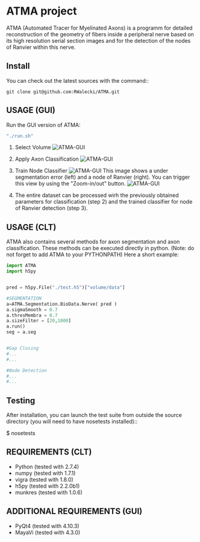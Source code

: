 ATMA project
=================
ATMA (Automated Tracer for Myelinated Axons) is a programm for detailed reconstruction of the geometry of fibers inside a peripheral nerve based on its high resolution serial section images and for the detection of the nodes of Ranvier within this nerve.

Install
-------
You can check out the latest sources with the command::

    git clone git@github.com:RWalecki/ATMA.git



USAGE (GUI)
-----------
Run the GUI version of ATMA:
```bash
"./run.sh"
```

1. Select Volume
![ATMA-GUI](https://github.com/RWalecki/ATMA/blob/master/doc/01_Prediction.png?raw=true)

2. Apply Axon Classification
![ATMA-GUI](https://github.com/RWalecki/ATMA/blob/master/doc/02_AxonClassification.png?raw=true)

3. Train Node Classifier
![ATMA-GUI](https://github.com/RWalecki/ATMA/blob/master/doc/03_NodeDetection.png?raw=true)
This image shows a under segmentation error (left) and a node of Ranvier (right). You can trigger this view by using the "Zoom-in/out" button.
![ATMA-GUI](https://github.com/RWalecki/ATMA/blob/master/doc/04_Nodes.png?raw=true)
4. The entire dataset can be processed wirh the previously obtained parameters for classification (step 2) and the trained classifier for node of Ranvier detection (step 3).

USAGE (CLT)
-----------
ATMA also contains several methods for axon segmentation and axon classification. These methods can be executed directly in python.
(Note: do not forget to add ATMA to your PYTHONPATH)
Here a short example:

```python
import ATMA
import h5py


pred = h5py.File("./test.h5")["volume/data"]

#SEGMENTATION
a=ATMA.Segmentation.BioData.Nerve( pred )
a.sigmaSmooth = 0.7
a.thresMembra = 0.7
a.sizeFilter = [20,1000]
a.run()
seg = a.seg


#Gap Closing
#...
#...

#Node Detection
#...
#...
```



Testing
-------
After installation, you can launch the test suite from outside the
source directory (you will need to have nosetests installed)::

   $ nosetests 


REQUIREMENTS (CLT)
------------------

* Python (tested with 2.7.4)
* numpy (tested with 1.7.1)
* vigra (tested with 1.8.0)
* h5py (tested with 2.2.0b1)
* munkres (tested with 1.0.6)

ADDITIONAL REQUIREMENTS (GUI)
-----------------------------
* PyQt4 (tested with 4.10.3)
* MayaVi (tested with 4.3.0)
